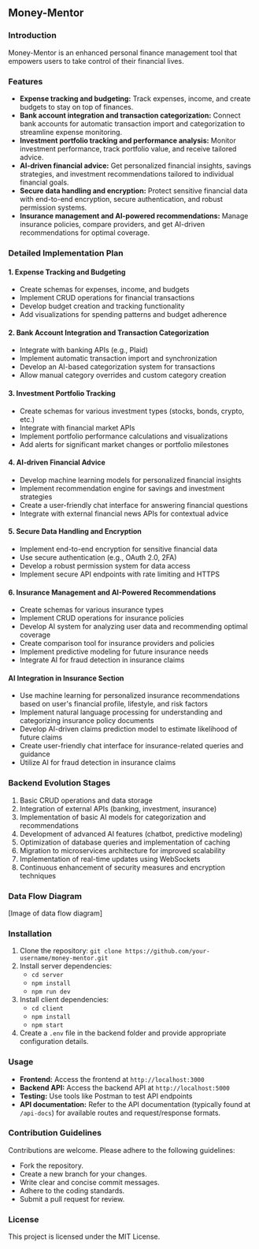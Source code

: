 ## Money-Mentor

### Introduction

Money-Mentor is an enhanced personal finance management tool that empowers users to take control of their financial lives.

### Features

- **Expense tracking and budgeting:** Track expenses, income, and create budgets to stay on top of finances.
- **Bank account integration and transaction categorization:** Connect bank accounts for automatic transaction import and categorization to streamline expense monitoring.
- **Investment portfolio tracking and performance analysis:** Monitor investment performance, track portfolio value, and receive tailored advice.
- **AI-driven financial advice:** Get personalized financial insights, savings strategies, and investment recommendations tailored to individual financial goals.
- **Secure data handling and encryption:** Protect sensitive financial data with end-to-end encryption, secure authentication, and robust permission systems.
- **Insurance management and AI-powered recommendations:** Manage insurance policies, compare providers, and get AI-driven recommendations for optimal coverage.

### Detailed Implementation Plan

#### 1. Expense Tracking and Budgeting
- Create schemas for expenses, income, and budgets
- Implement CRUD operations for financial transactions
- Develop budget creation and tracking functionality
- Add visualizations for spending patterns and budget adherence

#### 2. Bank Account Integration and Transaction Categorization
- Integrate with banking APIs (e.g., Plaid)
- Implement automatic transaction import and synchronization
- Develop an AI-based categorization system for transactions
- Allow manual category overrides and custom category creation

#### 3. Investment Portfolio Tracking
- Create schemas for various investment types (stocks, bonds, crypto, etc.)
- Integrate with financial market APIs
- Implement portfolio performance calculations and visualizations
- Add alerts for significant market changes or portfolio milestones

#### 4. AI-driven Financial Advice
- Develop machine learning models for personalized financial insights
- Implement recommendation engine for savings and investment strategies
- Create a user-friendly chat interface for answering financial questions
- Integrate with external financial news APIs for contextual advice

#### 5. Secure Data Handling and Encryption
- Implement end-to-end encryption for sensitive financial data
- Use secure authentication (e.g., OAuth 2.0, 2FA)
- Develop a robust permission system for data access
- Implement secure API endpoints with rate limiting and HTTPS

#### 6. Insurance Management and AI-Powered Recommendations
- Create schemas for various insurance types
- Implement CRUD operations for insurance policies
- Develop AI system for analyzing user data and recommending optimal coverage
- Create comparison tool for insurance providers and policies
- Implement predictive modeling for future insurance needs
- Integrate AI for fraud detection in insurance claims

#### AI Integration in Insurance Section
- Use machine learning for personalized insurance recommendations based on user's financial profile, lifestyle, and risk factors
- Implement natural language processing for understanding and categorizing insurance policy documents
- Develop AI-driven claims prediction model to estimate likelihood of future claims
- Create user-friendly chat interface for insurance-related queries and guidance
- Utilize AI for fraud detection in insurance claims

### Backend Evolution Stages

1. Basic CRUD operations and data storage
2. Integration of external APIs (banking, investment, insurance)
3. Implementation of basic AI models for categorization and recommendations
4. Development of advanced AI features (chatbot, predictive modeling)
5. Optimization of database queries and implementation of caching
6. Migration to microservices architecture for improved scalability
7. Implementation of real-time updates using WebSockets
8. Continuous enhancement of security measures and encryption techniques

### Data Flow Diagram

[Image of data flow diagram]

### Installation

1. Clone the repository: `git clone https://github.com/your-username/money-mentor.git`
2. Install server dependencies:
   - `cd server`
   - `npm install`
   - `npm run dev`
3. Install client dependencies:
   - `cd client`
   - `npm install`
   - `npm start`
4. Create a `.env` file in the backend folder and provide appropriate configuration details.

### Usage

- **Frontend:** Access the frontend at `http://localhost:3000`
- **Backend API:** Access the backend API at `http://localhost:5000`
- **Testing:** Use tools like Postman to test API endpoints
- **API documentation:** Refer to the API documentation (typically found at `/api-docs`) for available routes and request/response formats.

### Contribution Guidelines

Contributions are welcome. Please adhere to the following guidelines:
- Fork the repository.
- Create a new branch for your changes.
- Write clear and concise commit messages.
- Adhere to the coding standards.
- Submit a pull request for review.

### License

This project is licensed under the MIT License.
